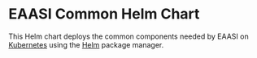 # EAASI Common Helm Chart

This Helm chart deploys the common components needed by EAASI on
[Kubernetes](https://kubernetes.io/) using the [Helm](https://helm.sh)
package manager.
